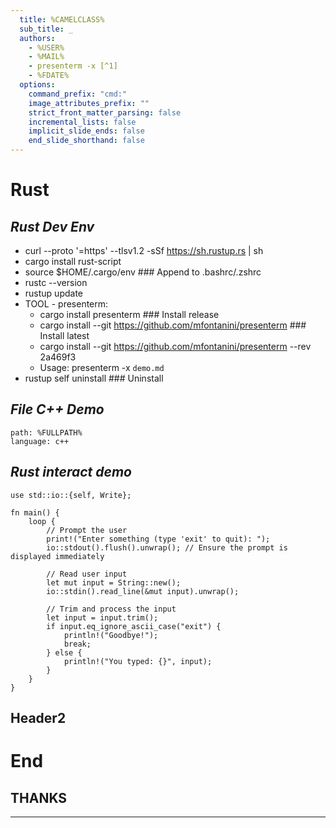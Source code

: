 ```yaml
---
  title: %CAMELCLASS%
  sub_title: _
  authors:
    - %USER%
    - %MAIL%
    - presenterm -x [^1]
    - %FDATE%
  options:
    command_prefix: "cmd:"
    image_attributes_prefix: ""
    strict_front_matter_parsing: false
    incremental_lists: false
    implicit_slide_ends: false
    end_slide_shorthand: false
---
```


# Rust

<!-- cmd:column_layout: [1, 1] -->
 <!-- cmd:column: 0 -->
 _Rust Dev Env_
 -
 <!-- cmd:pause -->
 <!-- cmd:incremental_lists: true -->
- curl --proto '=https' --tlsv1.2 -sSf https://sh.rustup.rs | sh
- cargo install rust-script
- source $HOME/.cargo/env     ### Append to .bashrc/.zshrc
- rustc --version
- rustup update
- TOOL - presenterm:
  + cargo install presenterm     ### Install release
  + cargo install --git https://github.com/mfontanini/presenterm   ### Install latest
  + cargo install --git https://github.com/mfontanini/presenterm --rev 2a469f3
  + Usage: presenterm -x `demo.md`
- rustup self uninstall       ### Uninstall
 <!-- cmd:incremental_lists: false -->

 <!-- cmd:pause -->
 _File C++ Demo_
 -
```file  +exec +line_numbers
path: %FULLPATH%
language: c++
```

 <!-- cmd:pause -->
 <!-- cmd:column: 1 -->
 _Rust interact demo_
 -
  <!-- cmd:pause -->
```rust-script  {4|5-7|all} +line_numbers +exec +acquire_terminal
use std::io::{self, Write};

fn main() {
    loop {
        // Prompt the user
        print!("Enter something (type 'exit' to quit): ");
        io::stdout().flush().unwrap(); // Ensure the prompt is displayed immediately

        // Read user input
        let mut input = String::new();
        io::stdin().read_line(&mut input).unwrap();

        // Trim and process the input
        let input = input.trim();
        if input.eq_ignore_ascii_case("exit") {
            println!("Goodbye!");
            break;
        } else {
            println!("You typed: {}", input);
        }
    }
}
```

 <!-- cmd:reset_layout -->
 <!-- cmd:end_slide -->

## Header2

 <!-- cmd:pause -->

 <!-- cmd:end_slide -->
# End

<!-- cmd:jump_to_middle -->
  **THANKS**
  -
---
<!-- cmd:end_slide -->

[^1]: [A markdown terminal slideshow tool](https://github.com/mfontanini/presenterm)  
[^2]: [Template Var](https://github.com/aperezdc/vim-template/blob/master/doc/template.txt)  


